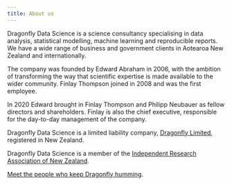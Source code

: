 ```yaml
---
title: About us
---
```


Dragonfly Data Science is a science consultancy specialising in data analysis,
statistical modelling, machine learning and reproducible reports. We have a wide
range of business and government clients in Aotearoa New Zealand and
internationally.

The company was founded by Edward Abraham in 2006, with the ambition of transforming the 
way that scientific expertise is made available to the wider community. 
Finlay Thompson joined in 2008 and was the first employee.

In 2020 Edward brought in Finlay Thompson and Philipp Neubauer as fellow
directors and shareholders. Finlay is also the chief executive, responsible for
the day-to-day management of the company.

Dragonfly Data Science is a limited liability company, [Dragonfly Limited](https://app.companiesoffice.govt.nz/companies/app/ui/pages/companies/1805310/), 
registered in New Zealand. 

Dragonfly Data Science is a member of the [Independent Research Association of New Zealand](https://www.iranz.org.nz/).

[Meet the people who keep Dragonfly humming](/people/).
